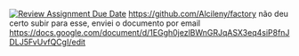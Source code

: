 [![Review Assignment Due Date](https://classroom.github.com/assets/deadline-readme-button-24ddc0f5d75046c5622901739e7c5dd533143b0c8e959d652212380cedb1ea36.svg)](https://classroom.github.com/a/LoNyptRI)
https://github.com/Alcileny/factory
não deu certo subir para esse, enviei o documento por email
https://docs.google.com/document/d/1EGgh0jezlBWnGRJqASX3eq4siP8fnJDLJ5FvUvfQCgI/edit
